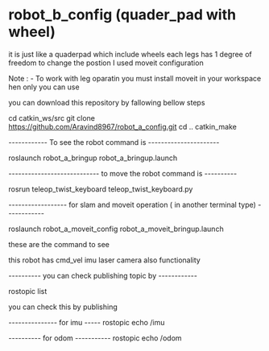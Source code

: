 # robot_b_config (quader_pad with wheel)

it is just like a quaderpad which include wheels each legs has 1 degree of freedom to change the postion I used moveit configuration

Note : - To work with leg oparatin you must install moveit in your workspace hen only you can use

you can download this repository by fallowing bellow steps

cd catkin_ws/src git clone https://github.com/Aravind8967/robot_a_config.git cd .. catkin_make

------------ To see the robot command is ----------------------

roslaunch robot_a_bringup robot_a_bringup.launch

---------------------------- to move the robot command is ----------

rosrun teleop_twist_keyboard teleop_twist_keyboard.py

------------------ for slam and moveit operation ( in another terminal type) ------------

roslaunch robot_a_moveit_config robot_a_moveit_bringup.launch

these are the command to see

this robot has cmd_vel imu laser camera also functionality

---------- you can check publishing topic by ------------

rostopic list

you can check this by publishing

--------------- for imu ----- rostopic echo /imu

---------- for odom ----------- rostopic echo /odom
